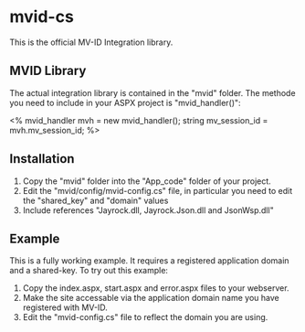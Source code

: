 ﻿mvid-cs
========

This is the official MV-ID Integration library.

MVID Library
------------
The actual integration library is contained in the "mvid" folder. The methode you need to include in your ASPX project is
"mvid_handler()":

  <%
    mvid_handler mvh = new mvid_handler();
    string mv_session_id = mvh.mv_session_id;
  %>

Installation
------------
1. Copy the "mvid" folder into the "App_code" folder of your project.
2. Edit the "mvid/config/mvid-config.cs" file, in particular you need to edit the "shared_key" and "domain" values
3. Include references "Jayrock.dll, Jayrock.Json.dll and JsonWsp.dll"

Example
-------
This is a fully working example. It requires a registered application domain and a shared-key. To try out this example:

1. Copy the index.aspx, start.aspx and error.aspx files to your webserver.
2. Make the site accessable via the application domain name you have registered with MV-ID.
3. Edit the "mvid-config.cs" file to reflect the domain you are using.